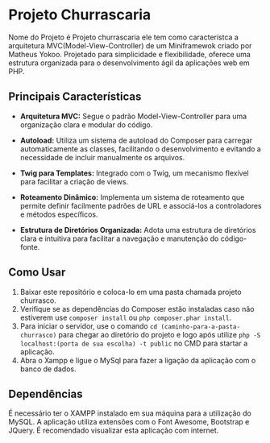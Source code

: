# Projeto Churrascaria

Nome do Projeto é Projeto churrascaria ele tem como característca a arquitetura MVC(Model-View-Controller) de um Miniframewok criado por Matheus Yokoo. Projetado para simplicidade e flexibilidade, oferece uma estrutura organizada para o desenvolvimento ágil da aplicações web em PHP.

## Principais Características

- **Arquitetura MVC:** Segue o padrão Model-View-Controller para uma organização clara e modular do código.
  
- **Autoload:** Utiliza um sistema de autoload do Composer para carregar automaticamente as classes, facilitando o desenvolvimento e evitando a necessidade de incluir manualmente os arquivos.

- **Twig para Templates:** Integrado com o Twig, um mecanismo flexível para facilitar a criação de views.

- **Roteamento Dinâmico:** Implementa um sistema de roteamento que permite definir facilmente padrões de URL e associá-los a controladores e métodos específicos.

- **Estrutura de Diretórios Organizada:** Adota uma estrutura de diretórios clara e intuitiva para facilitar a navegação e manutenção do código-fonte.

## Como Usar

1. Baixar este repositório e coloca-lo em uma pasta chamada projeto churrasco.
2. Verifique se as dependências do Composer estão instaladas caso não estiverem use `composer install` ou `php composer.phar install`.
3. Para iniciar o servidor, use o comando `cd (caminho-para-a-pasta-churrasco)` para chegar ao diretório do projeto e logo após utilize `php -S localhost:(porta de sua escolha) -t public` no CMD para startar a aplicação.
4. Abra o Xampp e ligue o MySql para fazer a ligação da aplicação com o banco de dados.

## Dependências

É necessário ter o XAMPP instalado em sua máquina para a utilização do MySQL. A aplicação utiliza extensões com o Font Awesome, Bootstrap e JQuery. É recomendado visualizar esta aplicação com internet.
